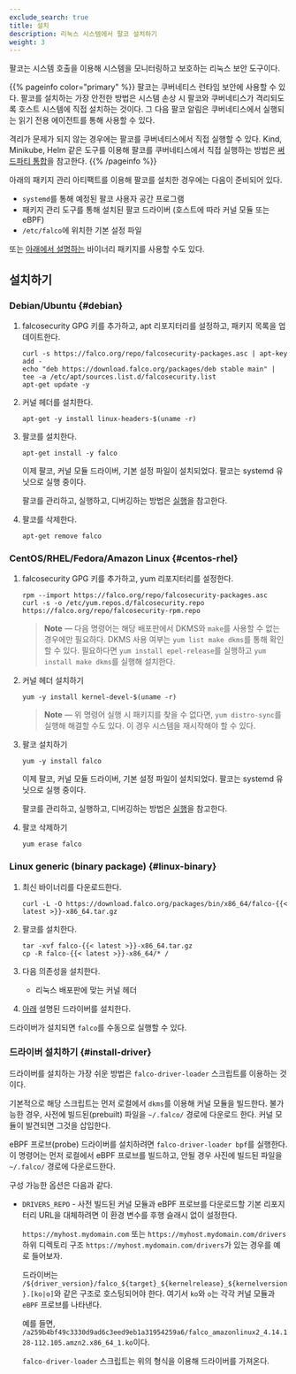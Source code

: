 ```yaml
---
exclude_search: true
title: 설치
description: 리눅스 시스템에서 팔코 설치하기
weight: 3
---
```


팔코는 시스템 호출을 이용해 시스템을 모니터링하고 보호하는 리눅스 보안 도구이다.

{{% pageinfo color="primary" %}}
팔코는 쿠버네티스 런타임 보안에 사용할 수 있다.
팔코를 설치하는 가장 안전한 방법은 시스템 손상 시 팔코와 쿠버네티스가 격리되도록 호스트 시스템에 직접 설치하는 것이다.
그 다음 팔코 알림은 쿠버네티스에서 실행되는 읽기 전용 에이전트를 통해 사용할 수 있다.

격리가 문제가 되지 않는 경우에는 팔코를 쿠버네티스에서 직접 실행할 수 있다.
Kind, Minikube, Helm 같은 도구를 이용해 팔코를 쿠버네티스에서 직접 실행하는 방법은 [써드파티 통합](https://falco.org/docs/third-party/)을 참고한다.
{{% /pageinfo %}}


아래의 패키지 관리 아티팩트를 이용해 팔코를 설치한 경우에는 다음이 준비되어 있다.

 - `systemd`를 통해 예정된 팔코 사용자 공간 프로그램
 - 패키지 관리 도구를 통해 설치된 팔코 드라이버 (호스트에 따라 커널 모듈 또는 eBPF)
 - `/etc/falco`에 위치한 기본 설정 파일

또는 [아래에서 설명하는](#linux-binary) 바이너리 패키지를 사용할 수도 있다.

## 설치하기

### Debian/Ubuntu {#debian}

1. falcosecurity GPG 키를 추가하고, apt 리포지터리를 설정하고, 패키지 목록을 업데이트한다.

    ```shell
    curl -s https://falco.org/repo/falcosecurity-packages.asc | apt-key add -
    echo "deb https://download.falco.org/packages/deb stable main" | tee -a /etc/apt/sources.list.d/falcosecurity.list
    apt-get update -y
    ```

2. 커널 헤더를 설치한다.

    ```shell
    apt-get -y install linux-headers-$(uname -r)
    ```

3. 팔코를 설치한다.

    ```shell
    apt-get install -y falco
    ```

    이제 팔코, 커널 모듈 드라이버, 기본 설정 파일이 설치되었다.
	 팔코는 systemd 유닛으로 실행 중이다.

	 팔코를 관리하고, 실행하고, 디버깅하는 방법은 [실행](https://falco.org/docs/getting-started/running/)을 참고한다.

4. 팔코를 삭제한다.

    ```shell
    apt-get remove falco
    ```

### CentOS/RHEL/Fedora/Amazon Linux {#centos-rhel}

1. falcosecurity GPG 키를 추가하고, yum 리포지터리를 설정한다.

    ```shell
    rpm --import https://falco.org/repo/falcosecurity-packages.asc
    curl -s -o /etc/yum.repos.d/falcosecurity.repo https://falco.org/repo/falcosecurity-rpm.repo
    ```

    > **Note** — 다음 명령어는 해당 배포판에서 DKMS와 `make`를 사용할 수 없는 경우에만 필요하다. DKMS 사용 여부는 `yum list make dkms`를  통해 확인할 수 있다. 필요하다면 `yum install epel-release`를 실행하고 `yum install make dkms`를 실행해 설치한다.

2. 커널 헤더 설치하기

    ```shell
    yum -y install kernel-devel-$(uname -r)
    ```

    > **Note** — 위 명령어 실행 시 패키지를 찾을 수 없다면, `yum distro-sync`를 실행해 해결할 수도 있다. 이 경우 시스템을 재시작해야 할 수 있다.

3. 팔코 설치하기

    ```shell
    yum -y install falco
    ```

	 이제 팔코, 커널 모듈 드라이버, 기본 설정 파일이 설치되었다.
	 팔코는 systemd 유닛으로 실행 중이다.

	 팔코를 관리하고, 실행하고, 디버깅하는 방법은 [실행](https://falco.org/docs/getting-started/running/)을 참고한다.

4. 팔코 삭제하기

    ```shell
    yum erase falco
    ```

### Linux generic (binary package) {#linux-binary}

1. 최신 바이너리를 다운로드한다.

    ```shell
    curl -L -O https://download.falco.org/packages/bin/x86_64/falco-{{< latest >}}-x86_64.tar.gz
    ```

2. 팔코를 설치한다.

    ```shell
    tar -xvf falco-{{< latest >}}-x86_64.tar.gz
    cp -R falco-{{< latest >}}-x86_64/* /
    ```

3. 다음 의존성을 설치한다.
	- 리눅스 배포판에 맞는 커널 헤더

4. [아래](#install-driver) 설명된 드라이버를 설치한다.

드라이버가 설치되면 `falco`를 수동으로 실행할 수 있다.

### 드라이버 설치하기 {#install-driver}

드라이버를 설치하는 가장 쉬운 방법은 `falco-driver-loader` 스크립트를 이용하는 것이다.

기본적으로 해당 스크립트는 먼저 로컬에서 `dkms`를 이용해 커널 모듈을 빌드한다. 불가능한 경우, 사전에 빌드된(prebuilt) 파일을 `~/.falco/` 경로에 다운로드 한다. 커널 모듈이 발견되면 그것을 삽입한다.

eBPF 프로브(probe) 드라이버를 설치하려면 `falco-driver-loader bpf`를 실행한다.
이 명령어는 먼저 로컬에서 eBPF 프로브를 빌드하고, 안될 경우 사진에 빌드된 파일을 `~/.falco/` 경로에 다운로드한다.

구성 가능한 옵션은 다음과 같다.

- `DRIVERS_REPO` - 사전 빌드된 커널 모듈과 eBPF 프로브를 다운로드할 기본 리포지터리 URL을 대체하려면 이 환경 변수를 후행 슬래시 없이 설정한다.

    `https://myhost.mydomain.com` 또는 `https://myhost.mydomain.com/drivers` 하위 디렉토리 구조 `https://myhost.mydomain.com/drivers`가 있는 경우를 예로 들어보자.

    드라이버는 `/${driver_version}/falco_${target}_${kernelrelease}_${kernelversion}.[ko|o]`와 같은 구조로 호스팅되어야 한다. 여기서 `ko`와 `o`는 각각 커널 모듈과 `eBPF` 프로브를 나타낸다.

    예를 들면, `/a259b4bf49c3330d9ad6c3eed9eb1a31954259a6/falco_amazonlinux2_4.14.128-112.105.amzn2.x86_64_1.ko`이다.

    `falco-driver-loader` 스크립트는 위의 형식을 이용해 드라이버를 가져온다.
